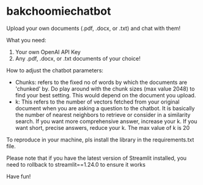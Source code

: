 # bakchoomiechatbot
Upload your own documents (.pdf, .docx, or .txt) and chat with them!

What you need:
1. Your own OpenAI API Key
2. Any .pdf, .docx, or .txt documents of your choice!

How to adjust the chatbot parameters:
- Chunks: refers to the fixed no of words by which the documents are 'chunked' by. Do play around with the chunk sizes (max value 2048) to find your best setting. This would depend on the document you upload.
- k: This refers to the number of vectors fetched from your original document when you are asking a question to the chatbot. It is basically the number of nearest neighbors to retrieve or consider in a similarity search. If you want more comprehensive answer, increase your k. If you want short, precise answers, reduce your k. The max value of k is 20

To reproduce in your machine, pls install the library in the requirements.txt file.

Please note that if you have the latest version of Streamlit installed, you need to rollback to streamlit==1.24.0 to ensure it works

Have fun!
